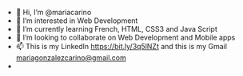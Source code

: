 - 👋 Hi, I’m @mariacarino
- 👀 I’m interested in Web Development
- 🌱 I’m currently learning French, HTML, CSS3 and Java Script
- 💞️ I’m looking to collaborate on Web Development and Mobile apps
- 📫 This is my Linkedln https://bit.ly/3q5lNZt and this is my Gmail mariagonzalezcarino@gmail.com
- 

<!---
mariacarino/mariacarino is a ✨ special ✨ repository because its `README.md` (this file) appears on your GitHub profile.
You can click the Preview link to take a look at your changes.
--->
